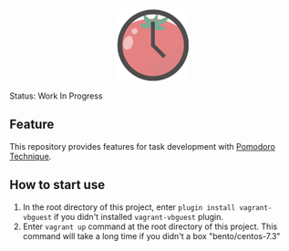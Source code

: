 <center>
<img src="https://raw.githubusercontent.com/yassu/PomoBoard/symbol/symbol/pomoboard.png" alt="PomoBoard" width="25%">
</center>

Status: Work In Progress

## Feature

This repository provides features for task development with [Pomodoro Technique](https://cirillocompany.de/pages/pomodoro-technique).

## How to start use

1. In the root directory of this project, enter `plugin install vagrant-vbguest` if you didn't installed `vagrant-vbguest` plugin.
2. Enter `vagrant up` command at the root directory of this project. This command will take a long time if you didn't a box "bento/centos-7.3"